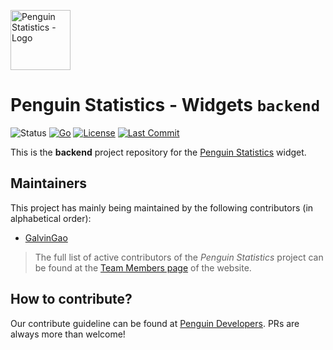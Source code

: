 <img src="https://penguin.upyun.galvincdn.com/logos/penguin_stats_logo.png"
     alt="Penguin Statistics - Logo"
     width="96px" />

# Penguin Statistics - Widgets `backend`
![Status](https://img.shields.io/badge/status-development-red)
[![Go](https://img.shields.io/github/go-mod/go-version/penguin-statistics/embed-backend)](https://github.com/penguin-statistics/embed-backend/blob/main/go.mod)
[![License](https://img.shields.io/github/license/penguin-statistics/embed-backend)](https://github.com/penguin-statistics/embed-backend/blob/main/LICENSE)
[![Last Commit](https://img.shields.io/github/last-commit/penguin-statistics/embed-backend)](https://github.com/penguin-statistics/embed-backend/commits/main)

This is the **backend** project repository for the [Penguin Statistics](https://penguin-stats.io/?utm_source=github) widget.

## Maintainers
This project has mainly being maintained by the following contributors (in alphabetical order):
- [GalvinGao](https://github.com/GalvinGao)

> The full list of active contributors of the *Penguin Statistics* project can be found at the [Team Members page](https://penguin-stats.io/about/members) of the website.

## How to contribute?
Our contribute guideline can be found at [Penguin Developers](https://developer.penguin-stats.io). PRs are always more than welcome!
